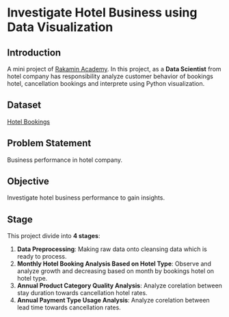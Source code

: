 # **Investigate Hotel Business using Data Visualization**

## **Introduction**
A mini project of [Rakamin Academy](https://www.rakamin.com/). In this project, as a **Data Scientist** from hotel company has responsibility analyze customer behavior of bookings hotel, cancellation bookings and interprete using Python visualization.

## **Dataset**
[Hotel Bookings](https://github.com/bagusganjarl/hotel-business/blob/7d63a180c4a151c8b22b177eafae24d047ca383f/hotel_bookings_data.csv)

## **Problem Statement**
Business performance in hotel company.

## **Objective**
Investigate hotel business performance to gain insights.

## **Stage**
This project divide into **4 stages**:
1. **Data Preprocessing**: Making raw data onto cleansing data which is ready to process.
2. **Monthly Hotel Booking Analysis Based on Hotel Type**: Observe and analyze growth and decreasing based on month by bookings hotel on hotel type.
3. **Annual Product Category Quality Analysis**: Analyze corelation between stay duration towards cancellation hotel rates.
4. **Annual Payment Type Usage Analysis**: Analyze corelation between lead time towards cancellation rates. 
